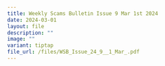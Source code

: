 ```yaml
---
title: Weekly Scams Bulletin Issue 9 Mar 1st 2024
date: 2024-03-01
layout: file
description: ""
image: ""
variant: tiptap
file_url: /files/WSB_Issue_24_9__1_Mar_.pdf
---
```

